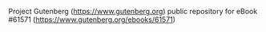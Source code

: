 Project Gutenberg (https://www.gutenberg.org) public repository for eBook #61571 (https://www.gutenberg.org/ebooks/61571)
